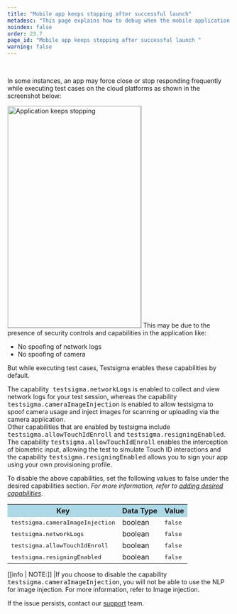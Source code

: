```yaml
---
title: "Mobile app keeps stopping after successful launch"
metadesc: "This page explains how to debug when the mobile application frequently stops after successful launch"
noindex: false
order: 23.7
page_id: "Mobile app keeps stopping after successful launch "
warning: false
---
```

<br>

<p>
In some instances, an app may force close or stop responding frequently while executing test cases on the cloud platforms as shown in the screenshot below:</p>
<img style="border: #D3D3D3 1px outset; width:300px;height:500px;" src="https://s3.amazonaws.com/static-docs.testsigma.com/new_images/troubleshooting/mobile-apps/failed-to-launch-UI/app_failure_message_2.png" alt="Application keeps stopping">
This may be due to the presence of security controls and capabilities in the application like: 
<ul>
<li>No spoofing of network logs</li>
<li>No spoofing of camera</li>
</ul>
</p>

But while executing test cases, Testsigma enables these capabilities by default. <br>

The capability<kbd> testsigma.networkLogs</kbd> is enabled to collect and view network logs for your test session, whereas the capability <kbd>testsigma.cameraImageInjection</kbd> is enabled to allow testsigma to spoof camera usage and inject images for scanning or uploading via the camera application.<br>
Other capabilities that are enabled by testsigma include <kbd>testsigma.allowTouchIdEnroll</kbd> and <kbd>testsigma.resigningEnabled</kbd>. The capability <kbd>testsigma.allowTouchIdEnroll</kbd> enables the interception of biometric input, allowing the test to simulate Touch ID interactions and the capability <kbd>testsigma.resigningEnabled</kbd> allows you to sign your app using your own provisioning profile. 

To disable the above capabilities, set the following values to false under the desired capabilities section. <em>For more information, refer to <a href="https://testsigma.com/docs/desired-capabilities/overview/">adding desired capabilities</a></em>.

<style>
   table {
  border-collapse: collapse;
  width: 100%;
  }
 </style>
<table>
  <tr>
    <th style="background-color:#ADD8E6">Key</th>
    <th style="background-color:#ADD8E6">Data Type</th>
    <th style="background-color:#ADD8E6">Value</th>
  </tr>
  <tr>
    <td><kbd>testsigma.cameraImageInjection</kbd></td>
    <td>boolean</td>
    <td><kbd>false</kbd>
</td>
  </tr>
  <tr>
    <td><kbd>testsigma.networkLogs</kbd></td>
    <td>boolean</td>
    <td><kbd>false</kbd></td>
  </tr>

  <tr>
    <td><kbd>testsigma.allowTouchIdEnroll</kbd></td>
    <td>boolean</td>
    <td><kbd>false</kbd></td>
  </tr>
  <tr>
    <td><kbd>testsigma.resigningEnabled</kbd></td>
    <td>boolean</td>
    <td><kbd>false</kbd></td>
  </tr>
</table>
</body>

[[info | NOTE:]]
|If you choose to disable the capability <kbd>testsigma.cameraImageInjection</kbd>, you will not be able to use the NLP for image injection. For more information, refer to Image injection.

If the issue persists, contact our [support](support@testsigma.com) team.

